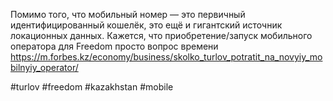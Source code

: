
Помимо того, что мобильный номер — это первичный идентифицированный кошелёк, это ещё и гигантский источник локационных данных. Кажется, что приобретение/запуск мобильного оператора для Freedom просто вопрос времени https://m.forbes.kz/economy/business/skolko_turlov_potratit_na_novyiy_mobilnyiy_operator/

#turlov #freedom #kazakhstan #mobile 
